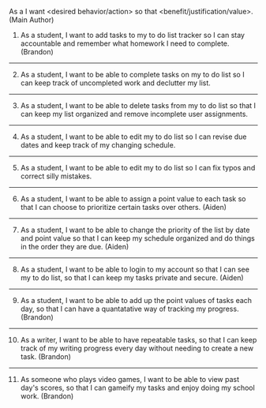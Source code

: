 As a <type of user> I want <desired behavior/action> so that <benefit/justification/value>. (Main Author)

1. As a student, I want to add tasks to my to do list tracker so I can stay accountable and remember what homework I need to complete. (Brandon)
---
2. As a student, I want to be able to complete tasks on my to do list so I can keep track of uncompleted work and declutter my list.
---
3. As a student, I want to be able to delete tasks from my to do list so that I can keep my list organized and remove incomplete user assignments.
---
4. As a student, I want to be able to edit my to do list so I can revise due dates and keep track of my changing schedule. 
---
5. As a student, I want to be able to edit my to do list so I can fix typos and correct silly mistakes.
---
6. As a student, I want to be able to assign a point value to each task so that I can choose to prioritize certain tasks over others. (Aiden)
---
7. As a student, I want to be able to change the priority of the list by date and point value so that I can keep my schedule organized and do things in the order they are due. (Aiden)
---
8. As a student, I want to be able to login to my account so that I can see my to do list, so that I can keep my tasks private and secure. (Aiden)
---
9. As a student, I want to be able to add up the point values of tasks each day, so that I can have a quantatative way of tracking my progress. (Brandon)
---
10. As a writer, I want to be able to have repeatable tasks, so that I can keep track of my writing progress every day without needing to create a new task. (Brandon)
---
11. As someone who plays video games, I want to be able to view past day's scores, so that I can gameify my tasks and enjoy doing my school work. (Brandon)
